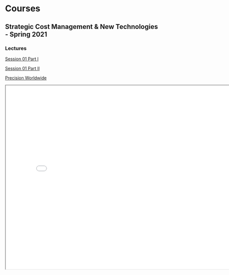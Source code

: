 
# Courses

## Strategic Cost Management & New Technologies - Spring 2021

### Lectures

[Session 01 Part I](/Strategic_Cost_Management/Spring2021/Lectures/Session01/Lecture01_partI.html)

[Session 01 Part II](/Strategic_Cost_Management/Spring2021/Lectures/Session01/Lecture01_partII.html)

[Precision Worldwide](/Strategic_Cost_Management/Spring2021/Cases/PrecisionWorldwide/PrecisionWorldwide-Slides.html)

<iframe width="800" height="600" marginheight="0" marginwidth="0" allowfullscreen src="Strategic_Cost_Management/Spring2021/Cases/PrecisionWorldwide/PrecisionWorldwide-Slides.html">
Your browser is not supported.
</iframe>

<!--
<iframe width="600" height="400" marginheight="0" marginwidth="0" allowfullscreen src="Strategic_Cost_Management/Spring2021/Lectures/Session01/Lecture01_partI.html">
Your browser is not supported.
</iframe>

<iframe width="600" height="400" marginheight="0" marginwidth="0" allowfullscreen src="Strategic_Cost_Management/Spring2021/Cases/PrecisionWorldwide/PrecisionWorldwide-Slides.html">
Your browser is not supported.
</iframe>
-->
